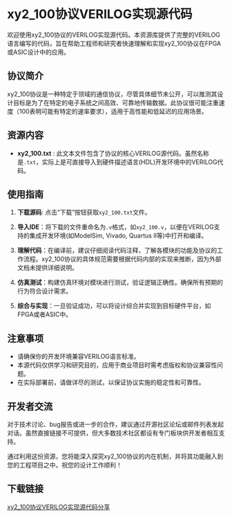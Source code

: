 # xy2_100协议VERILOG实现源代码

欢迎使用xy2_100协议的VERILOG实现源代码。本资源库提供了完整的VERILOG语言编写的代码，旨在帮助工程师和研究者快速理解和实现xy2_100协议在FPGA或ASIC设计中的应用。

## 协议简介

xy2_100协议是一种特定于领域的通信协议，尽管具体细节未公开，可以推测其设计目标是为了在特定的电子系统之间高效、可靠地传输数据。此协议很可能注重速度（100表明可能有特定的速率要求），适用于高性能和低延迟的应用场景。

## 资源内容

- **xy2_100.txt** : 此文本文件包含了协议的核心VERILOG源代码。虽然名称是`.txt`，实际上是可直接导入到硬件描述语言(HDL)开发环境中的VERILOG代码。
  
## 使用指南

1. **下载源码**: 点击“下载”按钮获取`xy2_100.txt`文件。
   
2. **导入IDE**：将下载的文件重命名为`.v`格式，如`xy2_100.v`，以便在VERILOG支持的集成开发环境(如ModelSim, Vivado, Quartus II等)中打开和编译。

3. **理解代码**：在编译前，建议仔细阅读代码注释，了解各模块的功能及协议的工作流程。xy2_100协议的具体规范需要根据代码内部的实现来推断，因为外部文档未提供详细说明。

4. **仿真测试**：构建仿真环境对模块进行测试，验证逻辑正确性。确保所有预期的行为符合设计需求。

5. **综合与实现**：一旦验证成功，可以将设计综合并实现到目标硬件平台，如FPGA或者ASIC中。

## 注意事项

- 请确保你的开发环境兼容VERILOG语言标准。
- 本源代码仅供学习和研究目的，应用于商业项目时需考虑版权和协议兼容性问题。
- 在实际部署前，请做详尽的测试，以保证协议实施的稳定性和可靠性。

## 开发者交流

对于技术讨论、bug报告或进一步的合作，建议通过开源社区论坛或邮件列表发起对话。虽然直接链接不可提供，但大多数技术社区都设有专门板块供开发者相互支持。

通过利用这份资源，您将能深入探究xy2_100协议的内在机制，并将其功能融入到您的工程项目之中。祝您的设计工作顺利！

## 下载链接

[xy2_100协议VERILOG实现源代码分享](https://pan.quark.cn/s/9f5a2823b968)